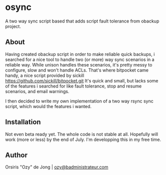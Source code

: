 osync
=====

A two way sync script based that adds script fault tolerance from obackup project.

## About

Having created obackup script in order to make reliable quick backups, i searched for a nice tool to handle two (or more) way sync scenarios in a reliable way.
While unison handles these scenarios, it's pretty messy to configure, slow and won't handle ACLs.
That's where bitpocket came handy, a nice script provided by sickill https://github.com/sickill/bitpocket.git
It's quick and small, but lacks some of the features i searched for like fault tolerance, stop and resume scenarios, and email warnings.

I then decided to write my own implementation of a two way rsync sync script, which would the features i wanted.

## Installation

Not even beta ready yet. The whole code is not stable at all.
Hopefully will work (more or less) by the end of July. I'm developping this in my free time.

## Author

Orsiris "Ozy" de Jong | ozy@badministrateur.com
